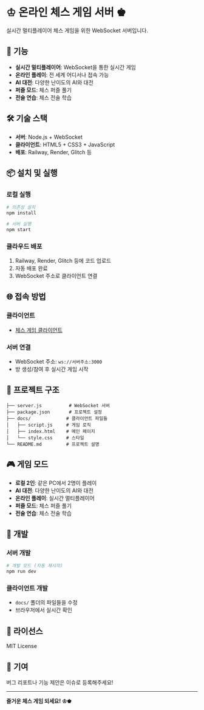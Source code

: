 # ♔ 온라인 체스 게임 서버 ♚

실시간 멀티플레이어 체스 게임을 위한 WebSocket 서버입니다.

## 🚀 기능

- **실시간 멀티플레이어**: WebSocket을 통한 실시간 게임
- **온라인 플레이**: 전 세계 어디서나 접속 가능
- **AI 대전**: 다양한 난이도의 AI와 대전
- **퍼즐 모드**: 체스 퍼즐 풀기
- **전술 연습**: 체스 전술 학습

## 🛠️ 기술 스택

- **서버**: Node.js + WebSocket
- **클라이언트**: HTML5 + CSS3 + JavaScript
- **배포**: Railway, Render, Glitch 등

## 📦 설치 및 실행

### 로컬 실행
```bash
# 의존성 설치
npm install

# 서버 실행
npm start
```

### 클라우드 배포
1. Railway, Render, Glitch 등에 코드 업로드
2. 자동 배포 완료
3. WebSocket 주소로 클라이언트 연결

## 🌐 접속 방법

### 클라이언트
- [체스 게임 클라이언트](https://ryu-dongsoo.github.io/chess/)

### 서버 연결
- WebSocket 주소: `ws://서버주소:3000`
- 방 생성/참여 후 실시간 게임 시작

## 📁 프로젝트 구조

```
├── server.js          # WebSocket 서버
├── package.json       # 프로젝트 설정
├── docs/             # 클라이언트 파일들
│   ├── script.js     # 게임 로직
│   ├── index.html    # 메인 페이지
│   └── style.css     # 스타일
└── README.md         # 프로젝트 설명
```

## 🎮 게임 모드

- **로컬 2인**: 같은 PC에서 2명이 플레이
- **AI 대전**: 다양한 난이도의 AI와 대전
- **온라인 플레이**: 실시간 멀티플레이어
- **퍼즐 모드**: 체스 퍼즐 풀기
- **전술 연습**: 체스 전술 학습

## 🔧 개발

### 서버 개발
```bash
# 개발 모드 (자동 재시작)
npm run dev
```

### 클라이언트 개발
- `docs/` 폴더의 파일들을 수정
- 브라우저에서 실시간 확인

## 📄 라이선스

MIT License

## 🤝 기여

버그 리포트나 기능 제안은 이슈로 등록해주세요!

---

**즐거운 체스 게임 되세요! ♔♚** 